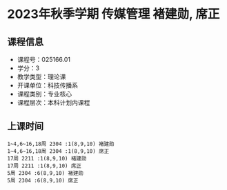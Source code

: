 # 2023年秋季学期 传媒管理 褚建勋, 席正






## 课程信息

- 课程号：025166.01
- 学分：3
- 教学类型：理论课
- 开课单位：科技传播系
- 课程类别：专业核心
- 课程层次：本科计划内课程

## 上课时间

```
1~4,6~16,18周 2304 :1(8,9,10) 褚建勋
1~4,6~16,18周 2304 :1(8,9,10) 席正
17周 2211 :1(8,9,10) 褚建勋
17周 2211 :1(8,9,10) 席正
5周 2304 :6(8,9,10) 褚建勋
5周 2304 :6(8,9,10) 席正
```


